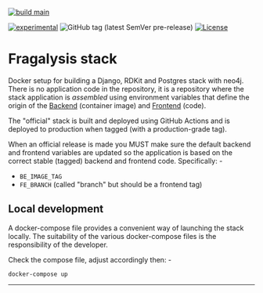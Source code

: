 [![build main](https://github.com/alanbchristie/fragalysis-stack/actions/workflows/build-main.yaml/badge.svg)](https://github.com/alanbchristie/fragalysis-stack/actions/workflows/build-main.yaml)

[![experimental](http://badges.github.io/stability-badges/dist/experimental.svg)](http://github.com/xchem/fragalysis-stack)
![GitHub tag (latest SemVer pre-release)](https://img.shields.io/github/v/tag/xchem/fragalysis-stack)
[![License](http://img.shields.io/badge/license-Apache%202.0-blue.svg?style=flat)](https://github.com/xchem/fragalysis-stack/blob/master/LICENSE.txt)

# Fragalysis stack
Docker setup for building a Django, RDKit and Postgres stack with neo4j.
There is no application code in the repository, it is a repository where the
stack application is *assembled* using environment variables that define the
origin of the [Backend] (container image) and [Frontend] (code).

The "official" stack is built and deployed using GitHub Actions and is deployed
to production when tagged (with a production-grade tag).

When an official release is made you MUST make sure the default
backend and frontend variables are updated so the application is based on
the correct stable (tagged) backend and frontend code. Specifically: -

- `BE_IMAGE_TAG`
- `FE_BRANCH` (called "branch" but should be a frontend tag)

## Local development
A docker-compose file provides a convenient way of launching the stack locally.
The suitability of the various docker-compose files is the responsibility of
the developer.

Check the compose file, adjust accordingly then: -

    docker-compose up

---

[backend]: https://github.com/xchem/fragalysis-stack
[frontend]: https://github.com/xchem/fragalysis-frontend
